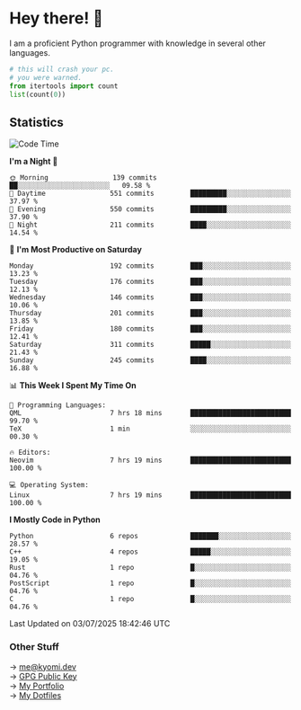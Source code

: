 # Hey there! 👋

I am a proficient Python programmer with knowledge in several other languages.

```py
# this will crash your pc.
# you were warned.
from itertools import count
list(count(0))
```

## Statistics
<!--START_SECTION:waka-->
![Code Time](http://img.shields.io/badge/Code%20Time-1%2C828%20hrs%2025%20mins-blue)

**I'm a Night 🦉** 

```text
🌞 Morning                139 commits         ██░░░░░░░░░░░░░░░░░░░░░░░   09.58 % 
🌆 Daytime                551 commits         █████████░░░░░░░░░░░░░░░░   37.97 % 
🌃 Evening                550 commits         █████████░░░░░░░░░░░░░░░░   37.90 % 
🌙 Night                  211 commits         ████░░░░░░░░░░░░░░░░░░░░░   14.54 % 
```
📅 **I'm Most Productive on Saturday** 

```text
Monday                   192 commits         ███░░░░░░░░░░░░░░░░░░░░░░   13.23 % 
Tuesday                  176 commits         ███░░░░░░░░░░░░░░░░░░░░░░   12.13 % 
Wednesday                146 commits         ███░░░░░░░░░░░░░░░░░░░░░░   10.06 % 
Thursday                 201 commits         ███░░░░░░░░░░░░░░░░░░░░░░   13.85 % 
Friday                   180 commits         ███░░░░░░░░░░░░░░░░░░░░░░   12.41 % 
Saturday                 311 commits         █████░░░░░░░░░░░░░░░░░░░░   21.43 % 
Sunday                   245 commits         ████░░░░░░░░░░░░░░░░░░░░░   16.88 % 
```


📊 **This Week I Spent My Time On** 

```text
💬 Programming Languages: 
QML                      7 hrs 18 mins       █████████████████████████   99.70 % 
TeX                      1 min               ░░░░░░░░░░░░░░░░░░░░░░░░░   00.30 % 

🔥 Editors: 
Neovim                   7 hrs 19 mins       █████████████████████████   100.00 % 

💻 Operating System: 
Linux                    7 hrs 19 mins       █████████████████████████   100.00 % 
```

**I Mostly Code in Python** 

```text
Python                   6 repos             ███████░░░░░░░░░░░░░░░░░░   28.57 % 
C++                      4 repos             █████░░░░░░░░░░░░░░░░░░░░   19.05 % 
Rust                     1 repo              █░░░░░░░░░░░░░░░░░░░░░░░░   04.76 % 
PostScript               1 repo              █░░░░░░░░░░░░░░░░░░░░░░░░   04.76 % 
C                        1 repo              █░░░░░░░░░░░░░░░░░░░░░░░░   04.76 % 
```




 Last Updated on 03/07/2025 18:42:46 UTC
<!--END_SECTION:waka-->

### Other Stuff

→ [me@kyomi.dev](mailto:me@kyomi.dev)\
→ [GPG Public Key](https://github.com/bitterteriyaki.gpg)\
→ [My Portfolio](https://kyomi.dev)\
→ [My Dotfiles](https://github.com/bitterteriyaki/dotfiles)

